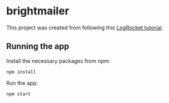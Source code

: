 # brightmailer

This project was created from following this [LogRocket tutorial](https://blog.logrocket.com/send-emails-nodejs-nodemailer/).

## Running the app

Install the necessary packages from npm:
```
npm install
```

Run the app:
```
npm start
```
